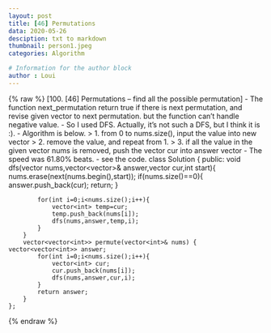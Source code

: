 ```yaml
---
layout: post
title: [46] Permutations
data: 2020-05-26
desciption: txt to markdown
thumbnail: person1.jpeg
categories: Algorithm

# Information for the author block
author : Loui
---
```


{% raw %}
	﻿[100. [46] Permutations – find all the possible permutation]
	- The function next_permutation return true if there is next permutation, and revise given vector to next 
	permutation. but the function can’t handle negative value.
	- So I used DFS. Actually, it’s not such a DFS, but I think it is :).
	- Algorithm is below.
	> 1. from 0 to nums.size(), input the value into new vector
	> 2. remove the value, and repeat from 1.
	> 3. if all the value in the given vector nums is removed, push the vector cur into answer vector
	- The speed was 61.80% beats.
	- see the code.
	class Solution {
	public:
	    void dfs(vector<int> nums,vector<vector<int>>& answer,vector<int> cur,int start){
	        nums.erase(next(nums.begin(),start));
	        if(nums.size()==0){
	            answer.push_back(cur);
	            return;
	        }
	        
	        for(int i=0;i<nums.size();i++){
	            vector<int> temp=cur;
	            temp.push_back(nums[i]);
	            dfs(nums,answer,temp,i);
	        }
	    }
	    vector<vector<int>> permute(vector<int>& nums) {
	vector<vector<int>> answer;
	        for(int i=0;i<nums.size();i++){
	            vector<int> cur;
	            cur.push_back(nums[i]);
	            dfs(nums,answer,cur,i);
	        }
	        return answer;
	    }
	};
	
	
{% endraw %}
